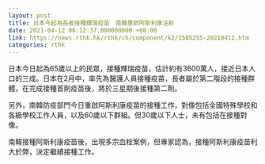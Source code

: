 ```yaml
---
layout: post
title: 日本今起為長者接種輝瑞疫苗　南韓重啟阿斯利康注射
date: 2021-04-12 06:12:37.000000000 +08:00
link: https://news.rthk.hk/rthk/ch/component/k2/1585255-20210412.htm
categories: rthk
---
```


日本今日起為65歲以上的民眾，接種輝瑞疫苗，估計約有3600萬人，接近日本人口的三成。日本在2月中，率先為醫護人員接種疫苗，長者屬於第二階段的接種群體，在完成接種首劑疫苗後，將於三星期後接種第二劑。

另外，南韓防疫部門今日重啟阿斯利康疫苗的接種工作，對像包括全國特殊學校和各級學校工作人員，以及60歲以下群組。但30歲以下人士，未有包括在接種對像。

南韓接種阿斯利康疫苗後，出現多宗血栓案例，但專家認為，接種阿斯利康疫苗利大於弊，決定繼續接種工作。

